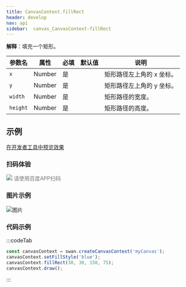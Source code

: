 ```yaml
---
title: CanvasContext.fillRect
header: develop
nav: api
sidebar:  canvas_CanvasContext-fillRect
---
```

 

**解释**：填充一个矩形。

 
 
|参数名|属性|必填|默认值|说明|
|----|----|----|---|---|
|`x`|Number|是||矩形路径左上角的 x 坐标。|
| `y`|Number|是||矩形路径左上角的 y 坐标。|
|`width`|Number|是||矩形路径的宽度。|
| `height`|Number|是||矩形路径的高度。|
## 示例

<a href="swanide://fragment/6956a3b2894f09e82be015fa3eef373b1573722652190" title="在开发者工具中预览效果" target="_self">在开发者工具中预览效果</a> 

### 扫码体验

<div class='scan-code-container'>
    <img src="https://b.bdstatic.com/miniapp/assets/images/doc_demo/pages_createCanvasContext.png" class="demo-qrcode-image" />
    <font color=#777 12px>请使用百度APP扫码</font>
</div>

###  图片示例  
![图片](../../../../img/api/canvas/rect.png)

### 代码示例 


:::codeTab
```js
const canvasContext = swan.createCanvasContext('myCanvas');
canvasContext.setFillStyle('blue');
canvasContext.fillRect(30, 30, 150, 75);
canvasContext.draw();
```
:::

